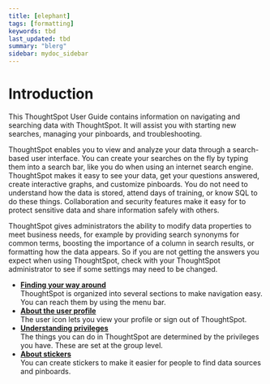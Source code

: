 ```yaml
---
title: [elephant]
tags: [formatting]
keywords: tbd
last_updated: tbd
summary: "blerg"
sidebar: mydoc_sidebar
---
```

# Introduction

This ThoughtSpot User Guide contains information on navigating and searching data with ThoughtSpot. It will assist you with starting new searches, managing your pinboards, and troubleshooting.

ThoughtSpot enables you to view and analyze your data through a search-based user interface. You can create your searches on the fly by typing them into a search bar, like you do when using an internet search engine. ThoughtSpot makes it easy to see your data, get your questions answered, create interactive graphs, and customize pinboards. You do not need to understand how the data is stored, attend days of training, or know SQL to do these things. Collaboration and security features make it easy for to protect sensitive data and share information safely with others.

ThoughtSpot gives administrators the ability to modify data properties to meet business needs, for example by providing search synonyms for common terms, boosting the importance of a column in search results, or formatting how the data appears. So if you are not getting the answers you expect when using ThoughtSpot, check with your ThoughtSpot administrator to see if some settings may need to be changed.

-   **[Finding your way around](../../../pages/end_user_guide/end_user_introduction/about_navigating_thoughtspot.html)**  
ThoughtSpot is organized into several sections to make navigation easy. You can reach them by using the menu bar.
-   **[About the user profile](../../../pages/end_user_guide/end_user_introduction/about_user.html)**  
The user icon lets you view your profile or sign out of ThoughtSpot.
-   **[Understanding privileges](../../../pages/end_user_guide/end_user_introduction/about_privileges_end_user.html)**  
The things you can do in ThoughtSpot are determined by the privileges you have. These are set at the group level.
-   **[About stickers](../../../admin/data_modeling/stickers_concept.html)**  
 You can create stickers to make it easier for people to find data sources and pinboards.

